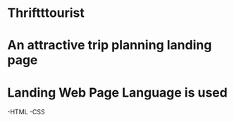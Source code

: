 # Thriftttourist 
# An attractive trip planning landing page
# Landing Web Page Language is used
 -HTML
 -CSS
